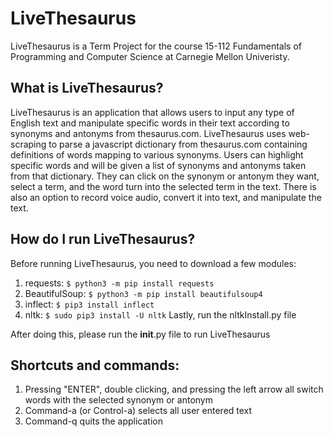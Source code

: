 # LiveThesaurus

LiveThesaurus is a Term Project for the course 15-112 Fundamentals of Programming and Computer Science at Carnegie Mellon Univeristy.

## What is LiveThesaurus?

LiveThesaurus is an application that allows users to input any type of English text and 
manipulate specific words in their text according to synonyms and antonyms from thesaurus.com. 
LiveThesaurus uses web-scraping to parse a javascript dictionary from thesaurus.com containing 
definitions of words mapping to various synonyms. Users can highlight specific words and will 
be given a list of synonyms and antonyms taken from that dictionary. They can click on the synonym
or antonym they want, select a term, and the word turn into the selected term in the text. There 
is also an option to record voice audio, convert it into text, and manipulate the text. 


## How do I run LiveThesaurus?

Before running LiveThesaurus, you need to download a few modules:
1. requests: ```$ python3 -m pip install requests```
2. BeautifulSoup: ```$ python3 -m pip install beautifulsoup4```
3. inflect: ```$ pip3 install inflect```
4. nltk: ```$ sudo pip3 install -U nltk```
Lastly, run the nltkInstall.py file

After doing this, please run the __init__.py file to run LiveThesaurus


## Shortcuts and commands:

1. Pressing "ENTER", double clicking, and pressing the left arrow all switch words with the 
   selected synonym or antonym<br>
2. Command-a (or Control-a) selects all user entered text<br>
3. Command-q quits the application<br>
